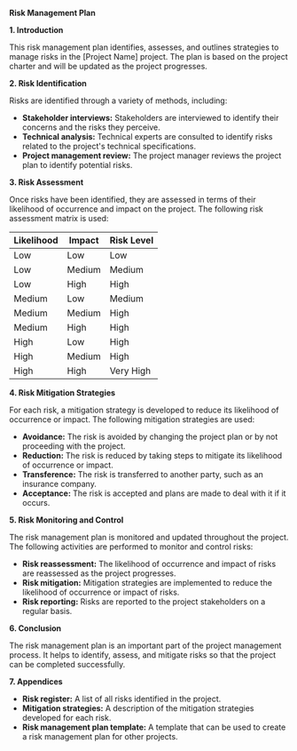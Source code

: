 **Risk Management Plan**

**1. Introduction**

This risk management plan identifies, assesses, and outlines strategies to manage risks in the [Project Name] project. The plan is based on the project charter and will be updated as the project progresses.

**2. Risk Identification**

Risks are identified through a variety of methods, including:

* **Stakeholder interviews:** Stakeholders are interviewed to identify their concerns and the risks they perceive.
* **Technical analysis:** Technical experts are consulted to identify risks related to the project's technical specifications.
* **Project management review:** The project manager reviews the project plan to identify potential risks.

**3. Risk Assessment**

Once risks have been identified, they are assessed in terms of their likelihood of occurrence and impact on the project. The following risk assessment matrix is used:

| **Likelihood** | **Impact** | **Risk Level** |
|---|---|---|
| Low | Low | Low |
| Low | Medium | Medium |
| Low | High | High |
| Medium | Low | Medium |
| Medium | Medium | High |
| Medium | High | High |
| High | Low | High |
| High | Medium | High |
| High | High | Very High |

**4. Risk Mitigation Strategies**

For each risk, a mitigation strategy is developed to reduce its likelihood of occurrence or impact. The following mitigation strategies are used:

* **Avoidance:** The risk is avoided by changing the project plan or by not proceeding with the project.
* **Reduction:** The risk is reduced by taking steps to mitigate its likelihood of occurrence or impact.
* **Transference:** The risk is transferred to another party, such as an insurance company.
* **Acceptance:** The risk is accepted and plans are made to deal with it if it occurs.

**5. Risk Monitoring and Control**

The risk management plan is monitored and updated throughout the project. The following activities are performed to monitor and control risks:

* **Risk reassessment:** The likelihood of occurrence and impact of risks are reassessed as the project progresses.
* **Risk mitigation:** Mitigation strategies are implemented to reduce the likelihood of occurrence or impact of risks.
* **Risk reporting:** Risks are reported to the project stakeholders on a regular basis.

**6. Conclusion**

The risk management plan is an important part of the project management process. It helps to identify, assess, and mitigate risks so that the project can be completed successfully.

**7. Appendices**

* **Risk register:** A list of all risks identified in the project.
* **Mitigation strategies:** A description of the mitigation strategies developed for each risk.
* **Risk management plan template:** A template that can be used to create a risk management plan for other projects.